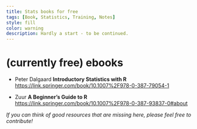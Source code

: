 ```yaml
---
title: Stats books for free
tags: [Book, Statistics, Training, Notes]
style: fill
color: warning
description: Hardly a start - to be continued.
---
```


# (currently free) ebooks

* Peter Dalgaard **Introductory Statistics with R** https://link.springer.com/book/10.1007%2F978-0-387-79054-1

* Zuur **A Beginner’s Guide to R** https://link.springer.com/book/10.1007%2F978-0-387-93837-0#about


*If you can think of good resources that are missing here, please feel free to contribute!*
